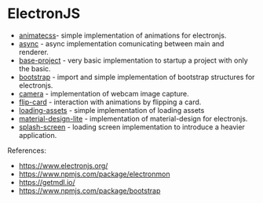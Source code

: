 # ElectronJS

- [animatecss](https://github.com/rogerio-ushiro/electronjs/tree/main/animatecss)- simple implementation of animations for electronjs.
- [async](https://github.com/rogerio-ushiro/electronjs/tree/main/async) - async implementation comunicating between main and renderer.
- [base-project](https://github.com/rogerio-ushiro/electronjs/tree/main/base-project) - very basic implementation to startup a project with only the basic.
- [bootstrap](https://github.com/rogerio-ushiro/electronjs/tree/main/bootstrap) - import and simple implementation of bootstrap structures for electronjs.
- [camera](https://github.com/rogerio-ushiro/electronjs/tree/main/camera) - implementation of webcam image capture.
- [flip-card](https://github.com/rogerio-ushiro/electronjs/tree/main/flip-card) - interaction with animations by flipping a card.
- [loading-assets](https://github.com/rogerio-ushiro/electronjs/tree/main/loading-assets) - simple implementation of loading assets
- [material-design-lite](https://github.com/rogerio-ushiro/electronjs/tree/main/material-design-lite) - implementation of material-design for electronjs.
- [splash-screen](https://github.com/rogerio-ushiro/electronjs/tree/main/splash-screen) - loading screen implementation to introduce a heavier application.

References:
- https://www.electronjs.org/
- https://www.npmjs.com/package/electronmon
- https://getmdl.io/
- https://www.npmjs.com/package/bootstrap
